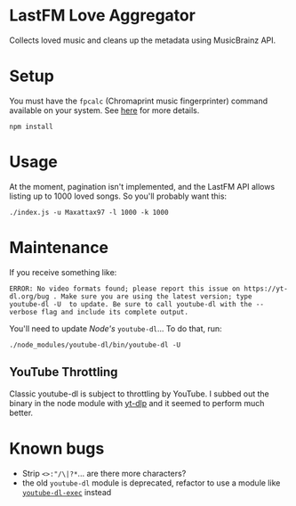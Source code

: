 # LastFM Love Aggregator

Collects loved music and cleans up the metadata using MusicBrainz API.

# Setup

You must have the `fpcalc` (Chromaprint music fingerprinter) command available
on your system. See [here](https://github.com/parshap/node-fpcalc) for more
details.

```
npm install
```

# Usage

At the moment, pagination isn't implemented, and the LastFM API allows listing up to 1000 loved songs. So you'll probably want this:

```
./index.js -u Maxattax97 -l 1000 -k 1000
```

# Maintenance

If you receive something like:

```
ERROR: No video formats found; please report this issue on https://yt-dl.org/bug . Make sure you are using the latest version; type  youtube-dl -U  to update. Be sure to call youtube-dl with the --verbose flag and include its complete output.
```

You'll need to update _Node's_ `youtube-dl`... To do that, run:

```
./node_modules/youtube-dl/bin/youtube-dl -U
```

## YouTube Throttling

Classic youtube-dl is subject to throttling by YouTube. I subbed out the binary in the node module with [yt-dlp](https://github.com/yt-dlp/yt-dlp) and it seemed to perform much better.

# Known bugs

- Strip `<>:"/\|?*`... are there more characters?
- the old `youtube-dl` module is deprecated, refactor to use a module like [`youtube-dl-exec`](https://www.npmjs.com/package/youtube-dl-exec) instead
